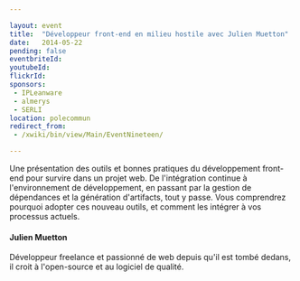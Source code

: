 ```yaml
---

layout: event
title:  "Développeur front-end en milieu hostile avec Julien Muetton"
date:   2014-05-22
pending: false
eventbriteId:
youtubeId:
flickrId: 
sponsors:
 - IPLeanware
 - almerys
 - SERLI
location: polecommun
redirect_from:
 - /xwiki/bin/view/Main/EventNineteen/

---
```


Une présentation des outils et bonnes pratiques du développement front-end pour survire dans un projet web.
De l'intégration continue à l'environnement de développement, en passant par la gestion de dépendances et la génération d'artifacts, tout y passe.
Vous comprendrez pourquoi adopter ces nouveau outils, et comment les intégrer à vos processus actuels.

#### Julien Muetton

Développeur freelance et passionné de web depuis qu'il est tombé dedans, il croit à l'open-source et au logiciel de qualité.
